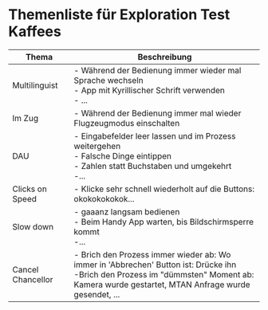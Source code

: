 # Themenliste für Exploration Test Kaffees

| Thema | Beschreibung |
| ----  | ---- |
| Multilinguist | - Während der Bedienung immer wieder mal Sprache wechseln<br>  - App mit Kyrillischer Schrift verwenden<br> - ... |
| Im Zug | - Während der Bedienung immer mal wieder Flugzeugmodus einschalten<br> |
| DAU | - Eingabefelder leer lassen und im Prozess weitergehen<br> - Falsche Dinge eintippen<br> - Zahlen statt Buchstaben und umgekehrt<br> -...|
| Clicks on Speed | - Klicke sehr schnell wiederholt auf die Buttons: okokokokokok... |
| Slow down | - gaaanz langsam bedienen<br> - Beim Handy App warten, bis Bildschirmsperre kommt<br> -...  |
| Cancel Chancellor | - Brich den Prozess immer wieder ab: Wo immer in 'Abbrechen' Button ist: Drücke ihn<br> -Brich den Prozess im "dümmsten" Moment ab: Kamera wurde gestartet, MTAN Anfrage wurde gesendet, ... |
